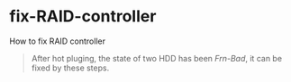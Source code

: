 # fix-RAID-controller
How to fix RAID controller
>After hot pluging, the state of two HDD has been *Frn-Bad*, it can be fixed by these steps.

